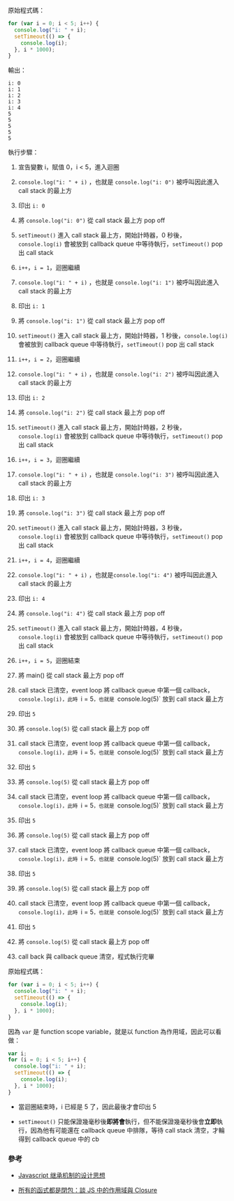 原始程式碼：

```js
for (var i = 0; i < 5; i++) {
  console.log("i: " + i);
  setTimeout(() => {
    console.log(i);
  }, i * 1000);
}
```

輸出：

```
i: 0
i: 1
i: 2
i: 3
i: 4
5
5
5
5
5
```

執行步驟：

1. 宣告變數 i，賦值 0，i < 5，進入迴圈
2. `console.log("i: " + i)` ，也就是 `console.log("i: 0")` 被呼叫因此進入 call stack 的最上方
3. 印出 `i: 0`
4. 將 `console.log("i: 0")` 從 call stack 最上方 pop off
5. `setTimeout()` 進入 call stack 最上方，開始計時器，0 秒後，`console.log(i)` 會被放到 callback queue 中等待執行，`setTimeout()` pop 出 call stack
6. `i++`，`i = 1`，迴圈繼續
7. `console.log("i: " + i)` ，也就是 `console.log("i: 1")` 被呼叫因此進入 call stack 的最上方
8. 印出 `i: 1`
9. 將 `console.log("i: 1")` 從 call stack 最上方 pop off
10. `setTimeout()` 進入 call stack 最上方，開始計時器，1 秒後，`console.log(i)` 會被放到 callback queue 中等待執行，`setTimeout()` pop 出 call stack
11. `i++`，`i = 2`，迴圈繼續
12. `console.log("i: " + i)` ，也就是 `console.log("i: 2")` 被呼叫因此進入 call stack 的最上方
13. 印出 `i: 2`
14. 將 `console.log("i: 2")` 從 call stack 最上方 pop off
15. `setTimeout()` 進入 call stack 最上方，開始計時器，2 秒後，`console.log(i)` 會被放到 callback queue 中等待執行，`setTimeout()` pop 出 call stack
16. `i++`，`i = 3`，迴圈繼續
17. `console.log("i: " + i)` ，也就是 `console.log("i: 3")` 被呼叫因此進入 call stack 的最上方
18. 印出 `i: 3`
19. 將 `console.log("i: 3")` 從 call stack 最上方 pop off
20. `setTimeout()` 進入 call stack 最上方，開始計時器，3 秒後，`console.log(i)` 會被放到 callback queue 中等待執行，`setTimeout()` pop 出 call stack
21. `i++`，`i = 4`，迴圈繼續
22. `console.log("i: " + i)` ，也就是`console.log("i: 4")` 被呼叫因此進入 call stack 的最上方
23. 印出 `i: 4`
24. 將 `console.log("i: 4")` 從 call stack 最上方 pop off
25. `setTimeout()` 進入 call stack 最上方，開始計時器，4 秒後，`console.log(i)` 會被放到 callback queue 中等待執行，`setTimeout()` pop 出 call stack
26. `i++`，`i = 5`，迴圈結束
27. 將 main() 從 call stack 最上方 pop off
28. call stack 已清空，event loop 將 callback queue 中第一個 callback，`console.log(i)，此時 `i = 5`，也就是 `console.log(5)` 放到 call stack 最上方
29. 印出 `5`
30. 將 `console.log(5)` 從 call stack 最上方 pop off
31. call stack 已清空，event loop 將 callback queue 中第一個 callback，`console.log(i)，此時 `i = 5`，也就是 `console.log(5)` 放到 call stack 最上方
32. 印出 `5`
33. 將 `console.log(5)` 從 call stack 最上方 pop off
34. call stack 已清空，event loop 將 callback queue 中第一個 callback，`console.log(i)，此時 `i = 5`，也就是 `console.log(5)` 放到 call stack 最上方
35. 印出 `5`
36. 將 `console.log(5)` 從 call stack 最上方 pop off
37. call stack 已清空，event loop 將 callback queue 中第一個 callback，`console.log(i)，此時 `i = 5`，也就是 `console.log(5)` 放到 call stack 最上方
38. 印出 `5`
39. 將 `console.log(5)` 從 call stack 最上方 pop off
40. call stack 已清空，event loop 將 callback queue 中第一個 callback，`console.log(i)，此時 `i = 5`，也就是 `console.log(5)` 放到 call stack 最上方
41. 印出 `5`
42. 將 `console.log(5)` 從 call stack 最上方 pop off

43. call back 與 callback queue 清空，程式執行完畢

原始程式碼：

```js
for (var i = 0; i < 5; i++) {
  console.log("i: " + i);
  setTimeout(() => {
    console.log(i);
  }, i * 1000);
}
```

因為 `var` 是 function scope variable，就是以 function 為作用域，因此可以看做：

```js
var i;
for (i = 0; i < 5; i++) {
  console.log("i: " + i);
  setTimeout(() => {
    console.log(i);
  }, i * 1000);
}
```

- 當迴圈結束時，i 已經是 5 了，因此最後才會印出 5

- `setTimeout()` 只能保證幾毫秒後**即將會**執行，但不能保證幾毫秒後會**立即**執行，因為他有可能還在 callback queue 中排隊，等待 call stack 清空，才輪得到 callback queue 中的 cb

### 參考

- [Javascript 继承机制的设计思想](https://www.ruanyifeng.com/blog/2011/06/designing_ideas_of_inheritance_mechanism_in_javascript.html)

- [所有的函式都是閉包：談 JS 中的作用域與 Closure](https://blog.huli.tw/2018/12/08/javascript-closure/)
